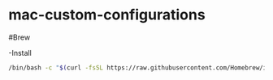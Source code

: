 # mac-custom-configurations

#Brew

-Install
```bash
/bin/bash -c "$(curl -fsSL https://raw.githubusercontent.com/Homebrew/install/HEAD/install.sh)"
```
